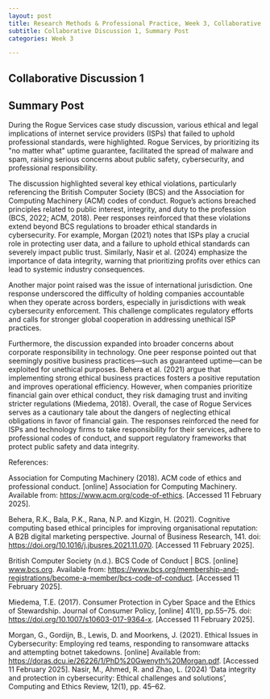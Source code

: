 ```yaml
---
layout: post
title: Research Methods & Professional Practice, Week 3, Collaborative Discussion 1, Summary Post
subtitle: Collaborative Discussion 1, Summary Post
categories: Week 3

--- 
```


## Collaborative Discussion 1

## Summary Post

During the Rogue Services case study discussion, various ethical and legal implications of internet service providers (ISPs) that failed to uphold professional standards, were highlighted. Rogue Services, by prioritizing its "no matter what" uptime guarantee, facilitated the spread of malware and spam, raising serious concerns about public safety, cybersecurity, and professional responsibility.

The discussion highlighted several key ethical violations, particularly referencing the British Computer Society (BCS) and the Association for Computing Machinery (ACM) codes of conduct. Rogue’s actions breached principles related to public interest, integrity, and duty to the profession (BCS, 2022; ACM, 2018). Peer responses reinforced that these violations extend beyond BCS regulations to broader ethical standards in cybersecurity. For example, Morgan (2021) notes that ISPs play a crucial role in protecting user data, and a failure to uphold ethical standards can severely impact public trust. Similarly, Nasir et al. (2024) emphasize the importance of data integrity, warning that prioritizing profits over ethics can lead to systemic industry consequences.

Another major point raised was the issue of international jurisdiction. One response underscored the difficulty of holding companies accountable when they operate across borders, especially in jurisdictions with weak cybersecurity enforcement. This challenge complicates regulatory efforts and calls for stronger global cooperation in addressing unethical ISP practices.

Furthermore, the discussion expanded into broader concerns about corporate responsibility in technology. One peer response pointed out that seemingly positive business practices—such as guaranteed uptime—can be exploited for unethical purposes. Behera et al. (2021) argue that implementing strong ethical business practices fosters a positive reputation and improves operational efficiency. However, when companies prioritize financial gain over ethical conduct, they risk damaging trust and inviting stricter regulations (Miedema, 2018).
Overall, the case of Rogue Services serves as a cautionary tale about the dangers of neglecting ethical obligations in favor of financial gain. The responses reinforced the need for ISPs and technology firms to take responsibility for their services, adhere to professional codes of conduct, and support regulatory frameworks that protect public safety and data integrity.

References:

Association for Computing Machinery (2018). ACM code of ethics and professional conduct. [online] Association for Computing Machinery. Available from: https://www.acm.org/code-of-ethics. [Accessed 11 February 2025].

Behera, R.K., Bala, P.K., Rana, N.P. and Kizgin, H. (2021). Cognitive computing based ethical principles for improving organisational reputation: A B2B digital marketing perspective. Journal of Business Research, 141. doi: https://doi.org/10.1016/j.jbusres.2021.11.070.  [Accessed 11 February 2025].

British Computer Society (n.d.). BCS Code of Conduct | BCS. [online] www.bcs.org. Available from: https://www.bcs.org/membership-and-registrations/become-a-member/bcs-code-of-conduct. [Accessed 11 February 2025].

Miedema, T.E. (2017). Consumer Protection in Cyber Space and the Ethics of Stewardship. Journal of Consumer Policy, [online] 41(1), pp.55–75. doi: https://doi.org/10.1007/s10603-017-9364-x.  [Accessed 11 February 2025].

Morgan, G., Gordijn, B., Lewis, D. and Moorkens, J. (2021). Ethical Issues in Cybersecurity: Employing red teams, responding to ransomware attacks and attempting botnet takedowns. [online] Available from: https://doras.dcu.ie/26226/1/PhD%20Gwenyth%20Morgan.pdf. [Accessed 11 February 2025].
Nasir, M., Ahmed, R. and Zhao, L. (2024) ‘Data integrity and protection in cybersecurity: Ethical challenges and solutions’, Computing and Ethics Review, 12(1), pp. 45–62. 
